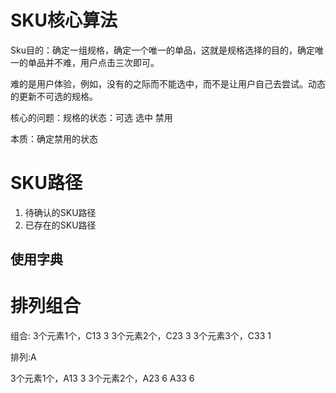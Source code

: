 # SKU核心算法

Sku目的：确定一组规格，确定一个唯一的单品，这就是规格选择的目的，确定唯一的单品并不难，用户点击三次即可。

难的是用户体验，例如，没有的之际而不能选中，而不是让用户自己去尝试。动态的更新不可选的规格。

核心的问题：规格的状态：可选 选中 禁用

本质：确定禁用的状态

# SKU路径

1. 待确认的SKU路径
2. 已存在的SKU路径

## 使用字典

# 排列组合

组合:
3个元素1个，C13  3
3个元素2个，C23  3
3个元素3个，C33  1

排列:A

3个元素1个，A13  3
3个元素2个，A23  6
A33  						 6